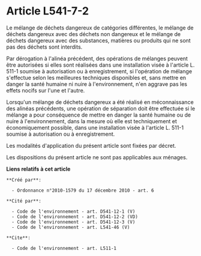 # Article L541-7-2

Le mélange de déchets dangereux de catégories différentes, le mélange de déchets dangereux avec des déchets non dangereux et
le mélange de déchets dangereux avec des substances, matières ou produits qui ne sont pas des déchets sont interdits.

Par dérogation à l'alinéa précédent, des opérations de mélanges peuvent être autorisées si elles sont réalisées dans une
installation visée à l'article L. 511-1 soumise à autorisation ou à enregistrement, si l'opération de mélange s'effectue
selon les meilleures techniques disponibles et, sans mettre en danger la santé humaine ni nuire à l'environnement, n'en
aggrave pas les effets nocifs sur l'une et l'autre.

Lorsqu'un mélange de déchets dangereux a été réalisé en méconnaissance des alinéas précédents, une opération de séparation
doit être effectuée si le mélange a pour conséquence de mettre en danger la santé humaine ou de nuire à l'environnement, dans
la mesure où elle est techniquement et économiquement possible, dans une installation visée à l'article L. 511-1 soumise à
autorisation ou à enregistrement.

Les modalités d'application du présent article sont fixées par décret.

Les dispositions du présent article ne sont pas applicables aux ménages.

**Liens relatifs à cet article**

	**Créé par**:

	  - Ordonnance n°2010-1579 du 17 décembre 2010 - art. 6

	**Cité par**:

	  - Code de l'environnement - art. D541-12-1 (V)
	  - Code de l'environnement - art. D541-12-2 (VD)
	  - Code de l'environnement - art. D541-12-3 (V)
	  - Code de l'environnement - art. L541-46 (V)

	**Cite**:

	  - Code de l'environnement - art. L511-1
